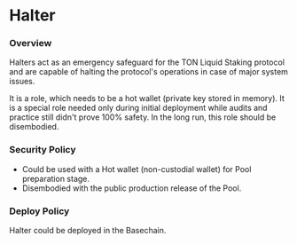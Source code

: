 # Halter

### Overview

Halters act as an emergency safeguard for the TON Liquid Staking protocol and are capable of halting the protocol's operations in case of major system issues.

It is a role, which needs to be a hot wallet (private key stored in memory). It is a special role needed only during initial deployment while audits and practice still didn't prove 100% safety. In the long run, this role should be disembodied.&#x20;



### Security Policy

* Could be used with a Hot wallet (non-custodial wallet) for Pool preparation stage.
* Disembodied with the public production release of the Pool.

### Deploy Policy

Halter could be deployed in the Basechain.
